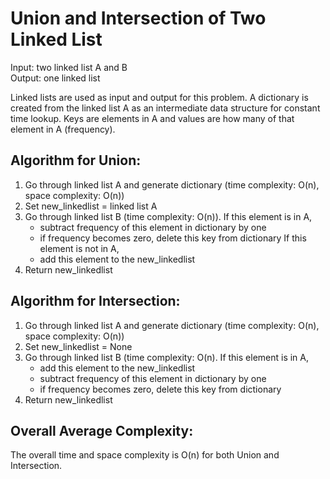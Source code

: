 # Union and Intersection of Two Linked List

Input: two linked list A and B </br>
Output: one linked list

Linked lists are used as input and output for this problem. A dictionary is created from the linked list A as an intermediate data structure for constant time lookup. Keys are elements in A and values are how many of that element in A (frequency).

## Algorithm for Union: 
1. Go through linked list A and generate dictionary (time complexity: O(n), space complexity: O(n))
2. Set new_linkedlist = linked list A
3. Go through linked list B (time complexity: O(n)). If this element is in A,
    * subtract frequency of this element in dictionary by one
    * if frequency becomes zero, delete this key from dictionary 
   If this element is not in A,
    * add this element to the new_linkedlist
4. Return new_linkedlist

## Algorithm for Intersection: 
1. Go through linked list A and generate dictionary (time complexity: O(n), space complexity: O(n))
2. Set new_linkedlist = None
3. Go through linked list B (time complexity: O(n). If this element is in A,
    * add this element to the new_linkedlist
    * subtract frequency of this element in dictionary by one
    * if frequency becomes zero, delete this key from dictionary 
4. Return new_linkedlist

## Overall Average Complexity:
The overall time and space complexity is O(n) for both Union and Intersection.